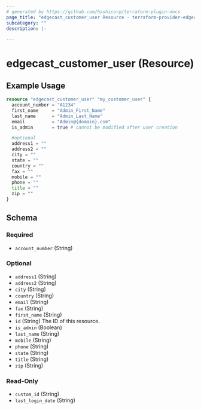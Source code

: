 ```yaml
---
# generated by https://github.com/hashicorp/terraform-plugin-docs
page_title: "edgecast_customer_user Resource - terraform-provider-edgecast"
subcategory: ""
description: |-
  
---
```


# edgecast_customer_user (Resource)



## Example Usage

```terraform
resource "edgecast_customer_user" "my_customer_user" {
  account_number = "A1234"
  first_name     = "Admin_First_Name"
  last_name      = "Admin_Last_Name"
  email          = "Admin@{domain}.com"
  is_admin       = true # cannot be modified after user creation

  #optional
  address1 = ""
  address2 = ""
  city = ""
  state = ""
  country = ""
  fax = ""
  mobile = ""
  phone = ""
  title = ""
  zip = ""
}
```

<!-- schema generated by tfplugindocs -->
## Schema

### Required

- `account_number` (String)

### Optional

- `address1` (String)
- `address2` (String)
- `city` (String)
- `country` (String)
- `email` (String)
- `fax` (String)
- `first_name` (String)
- `id` (String) The ID of this resource.
- `is_admin` (Boolean)
- `last_name` (String)
- `mobile` (String)
- `phone` (String)
- `state` (String)
- `title` (String)
- `zip` (String)

### Read-Only

- `custom_id` (String)
- `last_login_date` (String)


